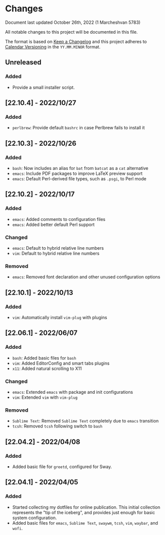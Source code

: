 # Changes

Document last updated October 26th, 2022 (1 Marcheshvan 5783)

All notable changes to this project will be documented in this file.

The format is based on [Keep a Changelog](https://keepachangelog.com/en/1.0.0/)
and this project adheres to [Calendar Versioning](https://calver.org/) in the
`YY.MM.MINOR` format.

## Unreleased

### Added
- Provide a small installer script.

## [22.10.4] - 2022/10/27

### Added
- `perlbrew`: Provide default `bashrc` in case Perlbrew fails to install it

## [22.10.3] - 2022/10/26

### Added
- `bash`: Now includes an alias for `bat` from `batcat` as a `cat` alternative
- `emacs`: Include PDF packages to improve LaTeX preview support
- `emacs`: Default Perl-derived file types, such as `.psgi`, to Perl mode

## [22.10.2] - 2022/10/17

### Added
- `emacs`: Added comments to configuration files
- `emacs`: Added better default Perl support

### Changed
- `emacs`: Default to hybrid relative line numbers
- `vim`: Default to hybrid relative line numbers

### Removed
- `emacs`: Removed font declaration and other unused configuration options

## [22.10.1] - 2022/10/13

### Added
- `vim`: Automatically install `vim-plug` with plugins

## [22.06.1] - 2022/06/07

### Added
- `bash`: Added basic files for `bash`
- `vim`: Added EditorConfig and smart tabs plugins
- `x11`: Added natural scrolling to X11

### Changed
- `emacs`: Extended `emacs` with package and init configurations
- `vim`: Extended `vim` with `vim-plug`

### Removed
- `Sublime Text`: Removed `Sublime Text` completely due to `emacs` transition
- `tcsh`: Removed `tcsh` following switch to `bash`

## [22.04.2] - 2022/04/08

### Added
- Added basic file for `greetd`, configured for Sway.

## [22.04.1] - 2022/04/05

### Added
- Started collecting my dotfiles for online publication. This initial collection
represents the "tip of the iceberg", and provides just enough for basic system
configuration.
- Added basic files for `emacs`, `Sublime Text`, `swaywm`, `tcsh`, `vim`,
`waybar`, and `wofi`.
